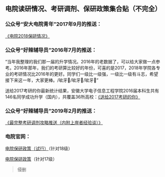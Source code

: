 ## 电院读研情况、考研调剂、保研政策集合贴（不完全）

### 公众号“安大电院青年”2017年9月的推送：

[《电院2018保研情况》](https://mp.weixin.qq.com/s/5MIAGlRAS84WUUtWt57TLA)

### 公众号“好辣辅导员”2016年7月的推送：

“当年我整理的我们那一届的升学情况。2016年的老数据了，可以给大家做一点参考。2016年那年，我们的考研算比较好的年份，可喜的是2017，2018年学院各专业的考研情况比2016年的更好。同学们一级比一级强，一级比一级有斗志，希望接下来这一年，大家更棒。/呲牙/呲牙/呲牙”

送给2017考研的你最新统计结果，安徽大学电子信息工程学院2016届本科生共有146名同学成功升学（国内），共覆盖36所高校：[《送给2017考研的你》](https://mp.weixin.qq.com/s?scene=22&mid=2457858918&sn=4bc5640fc39931069a093b0d13177c21&idx=1&__biz=MzAxMTEyMTMzMg%3D%3D&srcid=0214SmV6okYhO2vbSYKwxFQX&mpshare=1#rd)

### 公众号“好辣辅导员”2019年2月的推送：

[《最完整考研调剂攻略推送（内附上岸者经验谈）》](https://mp.weixin.qq.com/s/PdqZDvhXCSWaSkjydGx89Q)

### 电院官网：

[电院保研政策（试行）](http://dy.ahu.edu.cn/2020/1109/c16574a249238/page.htm)（针对18级）

[电院保研政策](http://dy.ahu.edu.cn/2020/0922/c11062a245285/page.htm)（针对17级）

> 侵删


